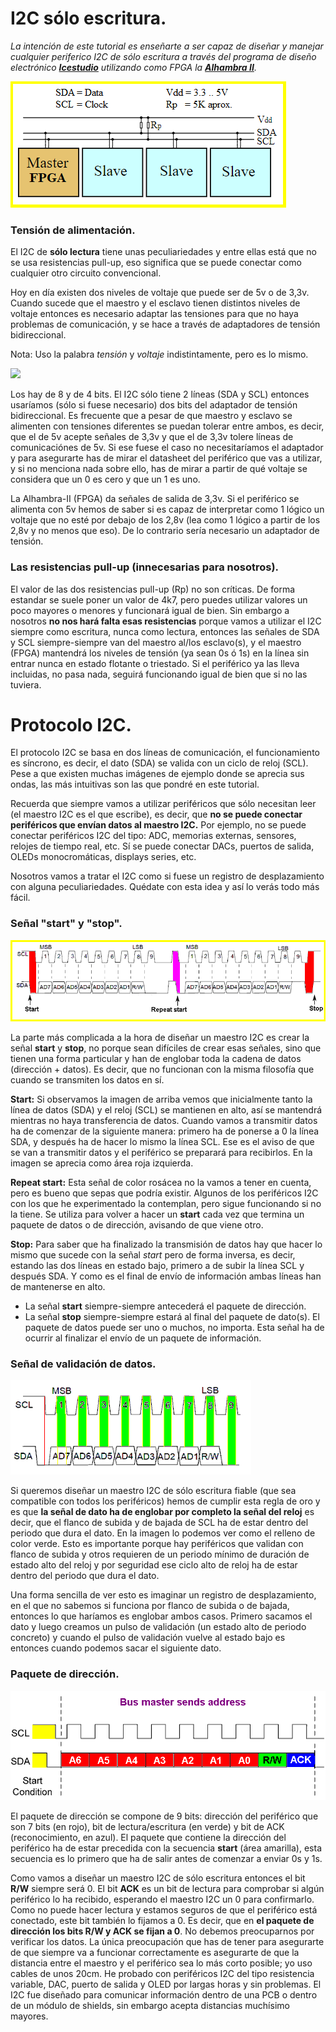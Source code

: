 # I2C sólo escritura.

*La intención de este tutorial es enseñarte a ser capaz de diseñar y manejar cualquier periferico I2C de sólo escritura a través del programa de diseño electrónico [**Icestudio**](https://github.com/FPGAwars/icestudio) utilizando como FPGA la [**Alhambra II**](https://alhambrabits.com/alhambra/).*

![](https://github.com/Democrito/I2C_only_write/blob/master/IMG/croquis_general_i2c.PNG)

### Tensión de alimentación.

El I2C de **sólo lectura** tiene unas peculiariedades y entre ellas está que no se usa resistencias pull-up, eso significa que se puede conectar como cualquier otro circuito convencional.

Hoy en día existen dos niveles de voltaje que puede ser de 5v o de 3,3v. Cuando sucede que el maestro y el esclavo tienen distintos niveles de voltaje entonces es necesario adaptar las tensiones para que no haya problemas de comunicación, y se hace a través de adaptadores de tensión bidireccional.

Nota: Uso la palabra *tensión* y *voltaje* indistintamente, pero es lo mismo.

![](https://github.com/Democrito/I2C_only_write/blob/master/IMG/adaptador_de_niveles_de_tensi%C3%B3n_33_5.PNG)

Los hay de 8 y de 4 bits. El I2C sólo tiene 2 líneas (SDA y SCL) entonces usaríamos (sólo si fuese necesario) dos bits del adaptador de tensión bidireccional. Es frecuente que a pesar de que maestro y esclavo se alimenten con tensiones diferentes se puedan tolerar entre ambos, es decir, que el de 5v acepte señales de 3,3v y que el de 3,3v tolere líneas de comunicaciónes de 5v. Si ese fuese el caso no necesitaríamos el adaptador y para asegurarte has de mirar el datasheet del periférico que vas a utilizar, y si no menciona nada sobre ello, has de mirar a partir de qué voltaje se considera que un 0 es cero y que un 1 es uno.

La Alhambra-II (FPGA) da señales de salida de 3,3v. Si el periférico se alimenta con 5v hemos de saber si es capaz de interpretar como 1 lógico un voltaje que no esté por debajo de los 2,8v (lea como 1 lógico a partir de los 2,8v y no menos que eso). De lo contrario sería necesario un adaptador de tensión.

### Las resistencias pull-up (innecesarias para nosotros).

El valor de las dos resistencias pull-up (Rp) no son críticas. De forma estandar se suele poner un valor de 4k7, pero puedes utilizar valores un poco mayores o menores y funcionará igual de bien. Sin embargo a nosotros **no nos hará falta esas resistencias** porque vamos a utilizar el I2C siempre como escritura, nunca como lectura, entonces las señales de SDA y SCL siempre-siempre van del maestro al/los esclavo(s), y el maestro (FPGA) mantendrá los niveles de tensión (ya sean 0s ó 1s) en la línea sin entrar nunca en estado flotante o triestado. Si el periférico ya las lleva incluidas, no pasa nada, seguirá funcionando igual de bien que si no las tuviera.

# Protocolo I2C.

El protocolo I2C se basa en dos líneas de comunicación, el funcionamiento es síncrono, es decir, el dato (SDA) se valida con un ciclo de reloj (SCL). Pese a que existen muchas imágenes de ejemplo donde se aprecia sus ondas, las más intuitivas son las que pondré en este tutorial.

Recuerda que siempre vamos a utilizar periféricos que sólo necesitan leer (el maestro I2C es el que escribe), es decir, que **no se puede conectar periféricos que envían datos al maestro I2C.** Por ejemplo, no se puede conectar periféricos I2C del tipo: ADC, memorias externas, sensores, relojes de tiempo real, etc. Sí se puede conectar DACs, puertos de salida, OLEDs monocromáticas, displays series, etc.

Nosotros vamos a tratar el I2C como si fuese un registro de desplazamiento con alguna peculiariedades. Quédate con esta idea y así lo verás todo más fácil.

### Señal "start" y "stop".

![](https://github.com/Democrito/I2C_only_write/blob/master/IMG/start_stop.PNG)

La parte más complicada a la hora de diseñar un maestro I2C es crear la señal **start** y **stop**, no porque sean difíciles de crear esas señales, sino que tienen una forma particular y han de englobar toda la cadena de datos (dirección + datos). Es decir, que no funcionan con la misma filosofía que cuando se transmiten los datos en sí.

**Start:** Si observamos la imagen de arriba vemos que inicialmente tanto la línea de datos (SDA) y el reloj (SCL) se mantienen en alto, así se mantendrá mientras no haya transferencia de datos. Cuando vamos a transmitir datos ha de comenzar de la siguiente manera: primero ha de ponerse a 0 la línea SDA, y después ha de hacer lo mismo la línea SCL. Ese es el aviso de que se van a transmitir datos y el periférico se preparará para recibirlos. En la imagen se aprecia como área roja izquierda.

**Repeat start:** Esta señal de color rosácea no la vamos a tener en cuenta, pero es bueno que sepas que podría existir. Algunos de los periféricos I2C con los que he experimentado la contemplan, pero sigue funcionando si no la tiene. Se utiliza para volver a hacer un **start** cada vez que termina un paquete de datos o de dirección, avisando de que viene otro.

**Stop:** Para saber que ha finalizado la transmisión de datos hay que hacer lo mismo que sucede con la señal *start* pero de forma inversa, es decir, estando las dos líneas en estado bajo, primero a de subir la línea SCL y después SDA. Y como es el final de envío de información ambas líneas han de mantenerse en alto.

* La señal **start** siempre-siempre antecederá el paquete de dirección.
* La señal **stop**  siempre-siempre estará al final del paquete de dato(s). El paquete de datos puede ser uno o muchos, no importa. Esta señal ha de ocurrir al finalizar el envío de un paquete de información.

### Señal de validación de datos.

![](https://github.com/Democrito/I2C_only_write/blob/master/IMG/validacionDelDato.PNG)

Si queremos diseñar un maestro I2C de sólo escritura fiable (que sea compatible con todos los periféricos) hemos de cumplir esta regla de oro y es que **la señal de dato ha de englobar por completo la señal del reloj** es decir, que el flanco de subida y de bajada de SCL ha de estar dentro del periodo que dura el dato. En la imagen lo podemos ver como el relleno de color verde. Esto es importante porque hay periféricos que validan con flanco de subida y otros requieren de un periodo mínimo de duración de estado alto del reloj y por seguridad ese ciclo alto de reloj ha de estar dentro del periodo que dura el dato.

Una forma sencilla de ver esto es imaginar un registro de desplazamiento, en el que no sabemos si funciona por flanco de subida o de bajada, entonces lo que haríamos es englobar ambos casos. Primero sacamos el dato y luego creamos un pulso de validación (un estado alto de periodo concreto) y cuando el pulso de validación vuelve al estado bajo es entonces cuando podemos sacar el siguiente dato.

### Paquete de dirección.

![](https://github.com/Democrito/I2C_only_write/blob/master/IMG/send_address.PNG)

El paquete de dirección se compone de 9 bits: dirección del periférico que son 7 bits (en rojo), bit de lectura/escritura (en verde) y bit de ACK (reconocimiento, en azul).
El paquete que contiene la dirección del periférico ha de estar precedida con la secuencia **start** (área amarilla), esta secuencia es lo primero que ha de salir antes de comenzar a enviar 0s y 1s.

Como vamos a diseñar un maestro I2C de sólo escritura entonces el bit **R/W** siempre será 0. El bit **ACK** es un bit de lectura para comprobar si algún periférico lo ha recibido, esperando el maestro I2C un 0 para confirmarlo. Como no puede hacer lectura y estamos seguros de que el periférico está conectado, este bit también lo fijamos a 0.
Es decir, que en **el paquete de dirección los bits R/W y ACK se fijan a 0**. No debemos preocuparnos por verificar los datos. La única preocupación que has de tener para asegurarte de que siempre va a funcionar correctamente es asegurarte de que la distancia entre el maestro y el periférico sea lo más corto posible; yo uso cables de unos 20cm. He probado con periféricos I2C del tipo resistencia variable, DAC, puerto de salida y OLED por largas horas y sin problemas. El I2C fue diseñado para comunicar información dentro de una PCB o dentro de un módulo de shields, sin embargo acepta distancias muchísimo mayores.
